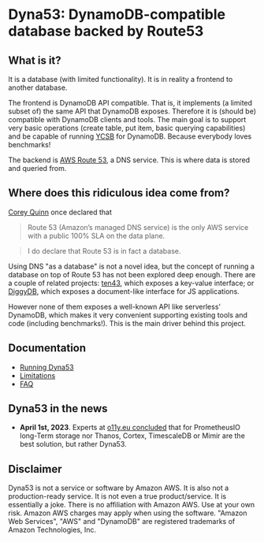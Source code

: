 # Dyna53: DynamoDB-compatible database backed by Route53


## What is it?

It is a database (with limited functionality). It is in reality a frontend to another database.

The frontend is DynamoDB API compatible. That is, it implements (a limited subset of) the same API that DynamoDB exposes. Therefore it is (should be) compatible with DynamoDB clients and tools. The main goal is to support very basic operations (create table, put item, basic querying capabilities) and be capable of running [YCSB](https://github.com/brianfrankcooper/YCSB) for DynamoDB. Because everybody loves benchmarks!

The backend is [AWS Route 53](https://aws.amazon.com/route53/), a DNS service. This is where data is stored and queried from.


## Where does this ridiculous idea come from?

[Corey Quinn](https://twitter.com/QuinnyPig) once declared that

> Route 53 (Amazon’s managed DNS service) is the only AWS service with a public 100% SLA on the data plane.

> I do declare that Route 53 is in fact a database.

Using DNS "as a database" is not a novel idea, but the concept of running a database on top of Route 53 has not been explored deep enough. There are a couple of related projects: [ten43](https://github.com/tbhb/ten34), which exposes a key-value interface; or [DiggyDB](https://www.npmjs.com/package/diggydb-nodejs), which exposes a document-like interface for JS applications.

However none of them exposes a well-known API like serverless' DynamoDB, which makes it very convenient supporting existing tools and code (including benchmarks!). This is the main driver behind this project.


## Documentation

* [Running Dyna53](doc/running.md)
* [Limitations](doc/limitations.md)
* [FAQ](doc/FAQ.md)


## Dyna53 in the news

* **April 1st, 2023**. Experts at [o11y.eu concluded](https://o11y.eu/blog/dyna53-lts-backend/) that for PrometheusIO long-Term storage nor Thanos, Cortex, TimescaleDB or Mimir are the best solution, but rather Dyna53.


## Disclaimer

Dyna53 is not a service or software by Amazon AWS. It is also not a production-ready service. It is not even a true product/service. It is essentially a joke. There is no affiliation with Amazon AWS. Use at your own risk. Amazon AWS charges may apply when using the software. "Amazon Web Services", "AWS" and "DynamoDB" are registered trademarks of Amazon Technologies, Inc.
